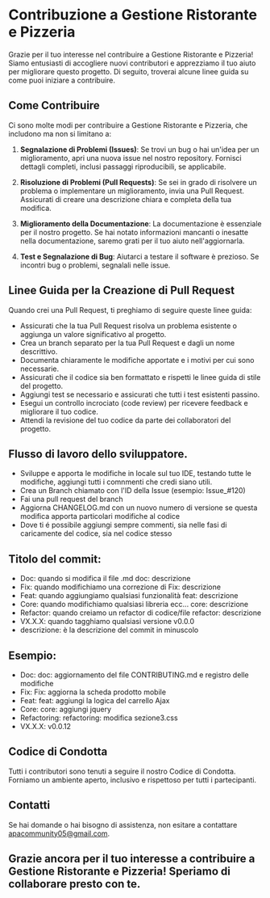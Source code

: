 # Contribuzione a Gestione Ristorante e Pizzeria

Grazie per il tuo interesse nel contribuire a Gestione Ristorante e Pizzeria! Siamo entusiasti di accogliere nuovi contributori e apprezziamo il tuo aiuto per migliorare questo progetto. Di seguito, troverai alcune linee guida su come puoi iniziare a contribuire.

## Come Contribuire

Ci sono molte modi per contribuire a Gestione Ristorante e Pizzeria, che includono ma non si limitano a:

1. **Segnalazione di Problemi (Issues)**: Se trovi un bug o hai un'idea per un miglioramento, apri una nuova issue nel nostro repository. Fornisci dettagli completi, inclusi passaggi riproducibili, se applicabile.

2. **Risoluzione di Problemi (Pull Requests)**: Se sei in grado di risolvere un problema o implementare un miglioramento, invia una Pull Request. Assicurati di creare una descrizione chiara e completa della tua modifica.

3. **Miglioramento della Documentazione**: La documentazione è essenziale per il nostro progetto. Se hai notato informazioni mancanti o inesatte nella documentazione, saremo grati per il tuo aiuto nell'aggiornarla.

4. **Test e Segnalazione di Bug**: Aiutarci a testare il software è prezioso. Se incontri bug o problemi, segnalali nelle issue.

## Linee Guida per la Creazione di Pull Request

Quando crei una Pull Request, ti preghiamo di seguire queste linee guida:

- Assicurati che la tua Pull Request risolva un problema esistente o aggiunga un valore significativo al progetto.
- Crea un branch separato per la tua Pull Request e dagli un nome descrittivo.
- Documenta chiaramente le modifiche apportate e i motivi per cui sono necessarie.
- Assicurati che il codice sia ben formattato e rispetti le linee guida di stile del progetto.
- Aggiungi test se necessario e assicurati che tutti i test esistenti passino.
- Esegui un controllo incrociato (code review) per ricevere feedback e migliorare il tuo codice.
- Attendi la revisione del tuo codice da parte dei collaboratori del progetto.

##  Flusso di lavoro dello sviluppatore.
- Sviluppe e apporta le modifiche in locale sul tuo IDE, testando tutte le modifiche, aggiungi tutti i comnmenti che credi siano utili. 
- Crea un Branch chiamato con l'ID della Issue (esempio: Issue_#120)
- Fai una pull request del branch
- Aggiorna CHANGELOG.md con un nuovo numero di versione se questa modifica apporta particolari modifiche al codice
- Dove ti é possibile aggiungi sempre commenti, sia nelle fasi di caricamente del codice, sia nel codice stesso

##  Titolo del commit:
- Doc: quando si modifica il file .md doc: descrizione
- Fix: quando modifichiamo una correzione di Fix: descrizione
- Feat: quando aggiungiamo qualsiasi funzionalità feat: descrizione
- Core: quando modifichiamo qualsiasi libreria ecc... core: descrizione
- Refactor: quando creiamo un refactor di codice/file refactor: descrizione
- VX.X.X: quando tagghiamo qualsiasi versione v0.0.0 
- descrizione: è la descrizione del commit in minuscolo

##  Esempio:


- Doc: doc: aggiornamento del file CONTRIBUTING.md e registro delle modifiche
- Fix: Fix: aggiorna la scheda prodotto mobile
- Feat: feat: aggiungi la logica del carrello Ajax
- Core: core: aggiungi jquery
- Refactoring: refactoring: modifica sezione3.css
- VX.X.X: v0.0.12

## Codice di Condotta
Tutti i contributori sono tenuti a seguire il nostro Codice di Condotta. Forniamo un ambiente aperto, inclusivo e rispettoso per tutti i partecipanti.

## Contatti
Se hai domande o hai bisogno di assistenza, non esitare a contattare apacommunity05@gmail.com.

Grazie ancora per il tuo interesse a contribuire a Gestione Ristorante e Pizzeria! Speriamo di collaborare presto con te.
---
